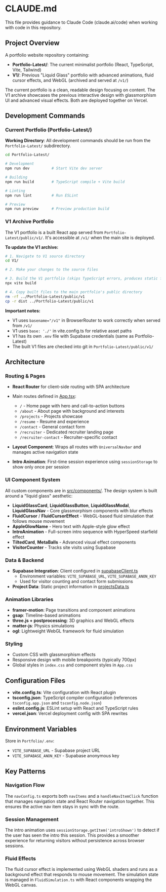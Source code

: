 # CLAUDE.md

This file provides guidance to Claude Code (claude.ai/code) when working with code in this repository.

## Project Overview

A portfolio website repository containing:
- **Portfolio-Latest/**: The current minimalist portfolio (React, TypeScript, Vite, Tailwind)
- **V1/**: Previous "Liquid Glass" portfolio with advanced animations, fluid cursor effects, and WebGL (archived and served at `/v1/`)

The current portfolio is a clean, readable design focusing on content. The V1 archive showcases the previous interactive design with glassmorphism UI and advanced visual effects. Both are deployed together on Vercel.

## Development Commands

### Current Portfolio (Portfolio-Latest/)

**Working Directory**: All development commands should be run from the `Portfolio-Latest/` subdirectory.

```bash
cd Portfolio-Latest/

# Development
npm run dev          # Start Vite dev server

# Building
npm run build        # TypeScript compile + Vite build

# Linting
npm run lint         # Run ESLint

# Preview
npm run preview      # Preview production build
```

### V1 Archive Portfolio

The V1 portfolio is a built React app served from `Portfolio-Latest/public/v1/`. It's accessible at `/v1/` when the main site is deployed.

**To update the V1 archive:**

```bash
# 1. Navigate to V1 source directory
cd V1/

# 2. Make your changes to the source files

# 3. Build the V1 portfolio (skips TypeScript errors, produces static files)
npx vite build

# 4. Copy built files to the main portfolio's public directory
rm -rf ../Portfolio-Latest/public/v1
cp -r dist ../Portfolio-Latest/public/v1
```

**Important notes:**
- V1 uses `basename="/v1"` in BrowserRouter to work correctly when served from `/v1/`
- V1 uses `base: './'` in vite.config.ts for relative asset paths
- V1 has its own `.env` file with Supabase credentials (same as Portfolio-Latest)
- The built V1 files are checked into git in `Portfolio-Latest/public/v1/`

## Architecture

### Routing & Pages
- **React Router** for client-side routing with SPA architecture
- Main routes defined in [App.tsx](Portfolio/src/App.tsx):
  - `/` - Home page with hero and call-to-action buttons
  - `/about` - About page with background and interests
  - `/projects` - Projects showcase
  - `/resume` - Resume and experience
  - `/contact` - General contact form
  - `/recruiter` - Dedicated recruiter landing page
  - `/recruiter-contact` - Recruiter-specific contact

- **Layout Component**: Wraps all routes with `UniversalNavbar` and manages active navigation state
- **Intro Animation**: First-time session experience using `sessionStorage` to show only once per session

### UI Component System
All custom components are in [src/components/](Portfolio/src/components/). The design system is built around a "liquid glass" aesthetic:

- **LiquidGlassCard**, **LiquidGlassButton**, **LiquidGlassModal**, **LiquidGlassNav** - Core glassmorphism components with blur effects
- **FluidCursor** / **FluidCursorEffect** - WebGL-based fluid simulation that follows mouse movement
- **AppleGlowName** - Hero text with Apple-style glow effect
- **IntroAnimation** - Full-screen intro sequence with HyperSpeed starfield effect
- **TiltedCard**, **MetaBalls** - Advanced visual effect components
- **VisitorCounter** - Tracks site visits using Supabase

### Data & Backend
- **Supabase Integration**: Client configured in [supabaseClient.ts](Portfolio/src/supabaseClient.ts)
  - Environment variables: `VITE_SUPABASE_URL`, `VITE_SUPABASE_ANON_KEY`
  - Used for visitor counting and contact form submissions
- **Project Data**: Static project information in [projectsData.ts](Portfolio/src/components/projectsData.ts)

### Animation Libraries
- **framer-motion**: Page transitions and component animations
- **gsap**: Timeline-based animations
- **three.js + postprocessing**: 3D graphics and WebGL effects
- **matter-js**: Physics simulations
- **ogl**: Lightweight WebGL framework for fluid simulation

### Styling
- Custom CSS with glassmorphism effects
- Responsive design with mobile breakpoints (typically 700px)
- Global styles in `index.css` and component styles in `App.css`

## Configuration Files

- **vite.config.ts**: Vite configuration with React plugin
- **tsconfig.json**: TypeScript compiler configuration (references `tsconfig.app.json` and `tsconfig.node.json`)
- **eslint.config.js**: ESLint setup with React and TypeScript rules
- **vercel.json**: Vercel deployment config with SPA rewrites

## Environment Variables

Store in `Portfolio/.env`:
- `VITE_SUPABASE_URL` - Supabase project URL
- `VITE_SUPABASE_ANON_KEY` - Supabase anonymous key

## Key Patterns

### Navigation Flow
The `navConfig.ts` exports both `navItems` and a `handleNavItemClick` function that manages navigation state and React Router navigation together. This ensures the active nav item stays in sync with the route.

### Session Management
The intro animation uses `sessionStorage.getItem('introShown')` to detect if the user has seen the intro this session. This provides a smoother experience for returning visitors without persistence across browser sessions.

### Fluid Effects
The fluid cursor effect is implemented using WebGL shaders and runs as a background effect that responds to mouse movement. The simulation state is managed in `FluidSimulation.ts` with React components wrapping the WebGL canvas.
